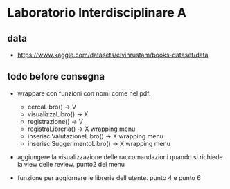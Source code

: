# Laboratorio Interdisciplinare A

## data
- https://www.kaggle.com/datasets/elvinrustam/books-dataset/data


## todo before consegna
- wrappare con funzioni con nomi come nel pdf.
    - cercaLibro() ->                   V
    - visualizzaLibro() ->              X
    - registrazione() ->                V
    - registraLibreria() ->             X       wrapping menu 
    - inserisciValutazioneLibro() ->    X       wrapping menu
    - inserisciSuggerimentoLibro() ->   X       wrapping menu

- aggiungere la visualizzazione delle raccomandazioni quando si richiede la view delle review. punto2 del menu
- funzione per aggiornare le librerie dell utente. punto 4 e punto 6

